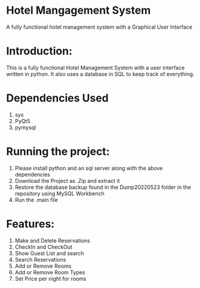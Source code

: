 # Hotel Mangagement System 
A fully functional hotel management system with a Graphical User Interface

# Introduction:
This is a fully functional Hotel Management System with a user interface written in python. It also uses a database in SQL to keep track of everything.

# Dependencies Used
1. sys
2. PyQt5
3. pymysql

# Running the project:

1. Please install python and an sql server along with the above dependencies
2. Download the Project as .Zip and extract it
3. Restore the database backup found in the Dump20220523 folder in the repository using MySQL Workbench
5. Run the .main file

# Features:
1. Make and Delete Reservations
2. CheckIn and CheckOut
3. Show Guest List and search 
4. Search Reservations
5. Add or Remove Rooms
6. Add or Remove Room Types
7. Set Price per night for rooms
